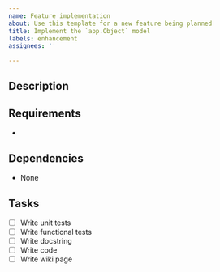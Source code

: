 ```yaml
---
name: Feature implementation
about: Use this template for a new feature being planned
title: Implement the `app.Object` model
labels: enhancement
assignees: ''

---
```


## Description


## Requirements
- 

## Dependencies
- None

## Tasks
- [ ] Write unit tests
- [ ] Write functional tests
- [ ] Write docstring
- [ ] Write code
- [ ] Write wiki page

